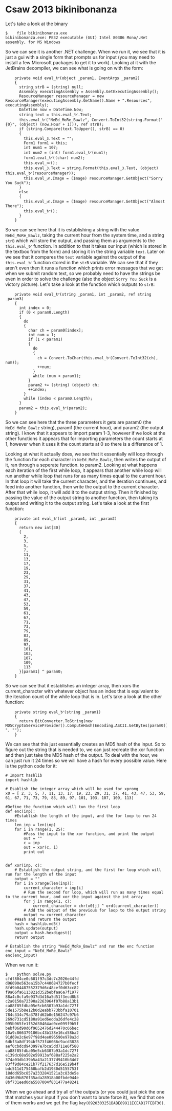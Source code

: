 # Csaw 2013 bikinibonanza

Let's take a look at the binary

```
$    file bikinibonanza.exe
bikinibonanza.exe: PE32 executable (GUI) Intel 80386 Mono/.Net assembly, for MS Windows
```

So we can see it is another .NET challenge. When we run it, we see that it is just a gui with a single form that prompts us for input (you may need to install a few Microsoft packages to get it to work). Looking at it with the JetBrains decompiler, we can see what is going on with the form:

```
    private void eval_ᜀ(object _param1, EventArgs _param2)
    {
      string strB = (string) null;
      Assembly executingAssembly = Assembly.GetExecutingAssembly();
      ResourceManager resourceManager = new ResourceManager(executingAssembly.GetName().Name + ".Resources", executingAssembly);
      DateTime now = DateTime.Now;
      string text = this.eval_ᜀ.Text;
      this.eval_ᜀ("NeEd_MoRe_Bawlz", Convert.ToInt32(string.Format("{0}", (object) (now.Hour + 1))), ref strB);
      if (string.Compare(text.ToUpper(), strB) == 0)
      {
        this.eval_ᜂ.Text = "";
        Form1 form1 = this;
        int num1 = 107;
        int num2 = (int) form1.eval_ᜀ(num1);
        form1.eval_ᜀ((char) num2);
        this.eval_ᜁ();
        this.eval_ᜂ.Text = string.Format(this.eval_ᜂ.Text, (object) this.eval_ᜀ(resourceManager));
        this.eval_ᜃ.Image = (Image) resourceManager.GetObject("Sorry You Suck");
      }
      else
      {
        this.eval_ᜃ.Image = (Image) resourceManager.GetObject("Almost There");
        this.eval_ᜀ();
      }
    }
```

So we can see here that it is establishing a string with the value `NeEd_MoRe_Bawlz`, taking the current hour from the system time, and a string `strB` which will store the output, and passing them as arguments to the `this.eval_ᜀ` function. In addition to that it takes our input (which is stored in the textbox from the form) and storing it in the string variable `text`. Later on we see that it compares the `text` variable against the output of the `this.eval_ᜀ` function stored in the `strB` variable. We can see that if they aren't even then it runs a function which prints error messages that we get when we submit random text, so we probably need to have the strings be even in order to solve the challenge (also the object `Sorry You Suck` is a victory picture). Let's take a look at the function which outputs to `strB`:

```
    private void eval_ᜀ(string _param1, int _param2, ref string _param3)
    {
      int index = 0;
      if (0 < param0.Length)
      {
        do
        {
          char ch = param0[index];
          int num = 1;
          if (1 < param1)
          {
            do
            {
              ch = Convert.ToChar(this.eval_ᜀ(Convert.ToInt32(ch), num));
              ++num;
            }
            while (num < param1);
          }
          param2 += (string) (object) ch;
          ++index;
        }
        while (index < param0.Length);
      }
      param2 = this.eval_ᜀ(param2);
    }
```

So we can see here that the three parameters it gets are param0 (the `NeEd_MoRe_Bawlz` string), param1 (the current hour), and param2 (the output string). I know that it appears to import param 1-3, however if we look at the other functions it appears that for importing parameters the count starts at 1, however when it uses it the count starts at 0 so there is a difference of 1.

Looking at what it actually does, we see that it essentially will loop through the function for each character in `NeEd_MoRe_Bawlz`, then writes the output of it, ran through a seperate function. to param2. Looking at what happens each iteration of the first while loop, it appears that another while loop will run another while loop that runs for as many times equal to the current hour. In that loop it will take the current character, and the iteration continues, and feed into another function, then write the output to the current character. After that while loop, it will add it to the output string. Then it finished by passing the value of the output string to another function, then taking its output and writing it to the output string. Let's take a look at the first function:

```
    private int eval_ᜀ(int _param1, int _param2)
    {
      return new int[30]
      {
        2,
        3,
        5,
        7,
        11,
        13,
        17,
        19,
        23,
        29,
        31,
        37,
        41,
        43,
        47,
        53,
        59,
        61,
        67,
        71,
        73,
        79,
        83,
        89,
        97,
        101,
        103,
        107,
        109,
        113
      }[param1] ^ param0;
    }
```

So we can see that it establishes an integer array, then xors the current_character with whatever object has an index that is equivalent to the iteration count of the while loop that is in. Let's take a look at the other function:

```
    private string eval_ᜀ(string _param1)
    {
      return BitConverter.ToString(new MD5CryptoServiceProvider().ComputeHash(Encoding.ASCII.GetBytes(param0))).Replace("-", "");
    }
```

We can see that this just essentially creates an MD5 hash of the input. So to figure out the string that is needed to, we can just recreate the xor function and then just take the MD5 hash of the output. To deal with the hour, we can just run it 24 times so we will have a hash for every possible value. Here is the python code for it:

```
# Import hashlib
import hashlib

# Esablish the integer array which will be used for xpromg
x0 = [ 2, 3, 5, 7, 11, 13, 17, 19, 23, 29, 31, 37, 41, 43, 47, 53, 59, 61, 67, 71, 73, 79, 83, 89, 97, 101, 103, 107, 109, 113]

#Define the function which will tun the first loop
def enc(inp):
    #Establish the length of the input, and the for loop to run 24 times
    len_inp = len(inp)
    for i in range(1, 25):
        #Pass the input to the xor function, and print the output
        out = ""
        c = inp
        out = xor(c, i)
        print out


def xor(inp, c):
    # Establish the output string, and the first for loop which will run for the length of the input
    output = ""
    for i in xrange(len(inp)):
        current_character = inp[i]
        # Run the second for loop, which will run as many times equal to the current hour, and xor the input against the int array
        for j in range(1, c):
            current_character = chr(x0[j] ^ ord(current_character))            
        # Add the output of the previous for loop to the output string
        output += current_character
    #Hash and return the output
    hash = hashlib.md5()
    hash.update(output)
    output = hash.hexdigest()
    return output

# Establish the string "NeEd_MoRe_Bawlz" and run the enc function
enc_input = "NeEd_MoRe_Bawlz"
enc(enc_input)
```

When we run it:

```
$    python solve.py
cfdf804ce0c601f97c3dc7c2026e44fd
d96090e563ea15b7c440684727b0fecf
8fd9b04487552379d6c48cef0d63cc82
f9a66fa6113821d352bebfaa6a7f1977
88a4c0cfa9e937d3d16a5d51f3ecd8b3
c2a0150a72390a2263964f07b88a13b1
ca88f85fdba05e5cb6307b93a1dc727f
5de1575b8e12b0d2eabb773bbfa10701
784c334c79a378fd62b0e156247c97b6
269d731cd5180a91ed6edda26dfe4c28
095b965fe1f52d30464ad0ce099f9b5f
bebf06d90d6f9652476d244470c66bec
10a9c866379106bc43b138e16cd58ba2
91d69e2c6e97f98d4ee096590e978a2d
6dbf3a8df194bf573f46086c9acd3828
aef0cbdcd943997e7bca5dd711e6f580
ca88f85fdba05e5cb6307b93a1dc727f
e139dc68a502e59913af688af225e2a2
374a03db139b5a43a21377d9410b34d7
83ff9d84ce21b77f217637d16e519b4f
bdc511d175460bafb2d1930d5155753f
18ddd65bc857a2332841521a3c83de5e
8436d9b870f35ada28918a00fbde944e
8bf731eed0da5507004f831477a48241
```

When we go ahead and try all of the outputs (or you could just pick the one that matches your input if you don’t want to brute force it), we find that one of them works and we get the flag `key(0920303251BABE89911ECEAD17FEBF30)`.


